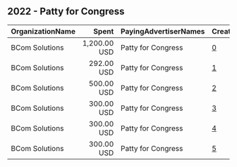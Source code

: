 ## 2022 - Patty for Congress 
|OrganizationName|Spent|PayingAdvertiserNames|CreativeUrls|Impressions|Genders|AgeBrackets|CountryCodes|BillingAddresses|CandidateBallotInformation|
|:---|---:|:---|:---|---:|:---|:---|:---|:---|:---|
|BCom Solutions|1,200.00 USD|Patty for Congress|[0](https://www.snap.com/political-ads/asset/21b0e120c12edcb8f37356964c10e1be663c3edd7877a31afea28cf50b586018?mediaType=mp4)|74,565||18+|united states|"919 Central Ave,Auburn,68305,US"|Patty for Congress|
|BCom Solutions|292.00 USD|Patty for Congress|[1](https://www.snap.com/political-ads/asset/6dc5db8de74ce133e3c486e56588b6396c6fc99bed918eb160310e346db724bb?mediaType=mp4)|34,343||18+|united states|"919 Central Ave,Auburn,68305,US"|Patty for Congress|
|BCom Solutions|500.00 USD|Patty for Congress|[2](https://www.snap.com/political-ads/asset/62d9a962aebe163225787ae1a8bc190ba5ce861bbd5ea4f7e368f52c5365ada4?mediaType=jpeg)|22,324||18+|united states|"919 Central Ave,Auburn,68305,US"|Patty for Congress|
|BCom Solutions|300.00 USD|Patty for Congress|[3](https://www.snap.com/political-ads/asset/19c4ac3326d29fb459fc6c824c1a3a4f2a313cadccf403c2f25835f92d135e56?mediaType=jpeg)|13,083|FEMALE|25-49|united states|"919 Central Ave,Auburn,68305,US"|Patty Pansing Brooks for Congress|
|BCom Solutions|300.00 USD|Patty for Congress|[4](https://www.snap.com/political-ads/asset/632dd51bc14f017be0c4b8fba50a3318fee129d7a20012dfc1eb5c3b0e1e08d4?mediaType=jpeg)|12,114||18+|united states|"919 Central Ave,Auburn,68305,US"|Patty Pansing Brooks for Congress|
|BCom Solutions|300.00 USD|Patty for Congress|[5](https://www.snap.com/political-ads/asset/fb4403eeeeec92facefbec400865fd830fa1ab57ac469253c4b5181d99085151?mediaType=jpeg)|11,624||18+|united states|"919 Central Ave,Auburn,68305,US"|Patty Pansing Brooks for Congress|
